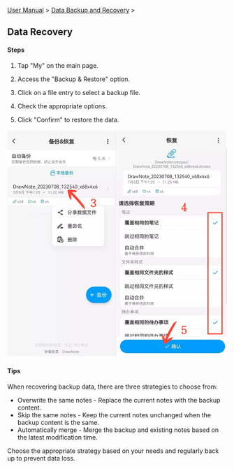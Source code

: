 [User Manual](/dragonnest/drawnote/manual/en) > [Data Backup and Recovery](/dragonnest/drawnote/manual/en/data_backup_and_recovery) >

Data Recovery
---
#### Steps

1. Tap "My" on the main page.

2. Access the "Backup & Restore" option.

3. Click on a file entry to select a backup file.

4. Check the appropriate options.

5. Click "Confirm" to restore the data.

![Data Recovery](imgs/data_recovery.png)

#### Tips
When recovering backup data, there are three strategies to choose from:

- Overwrite the same notes - Replace the current notes with the backup content.
- Skip the same notes - Keep the current notes unchanged when the backup content is the same.
- Automatically merge - Merge the backup and existing notes based on the latest modification time.

Choose the appropriate strategy based on your needs and regularly back up to prevent data loss.